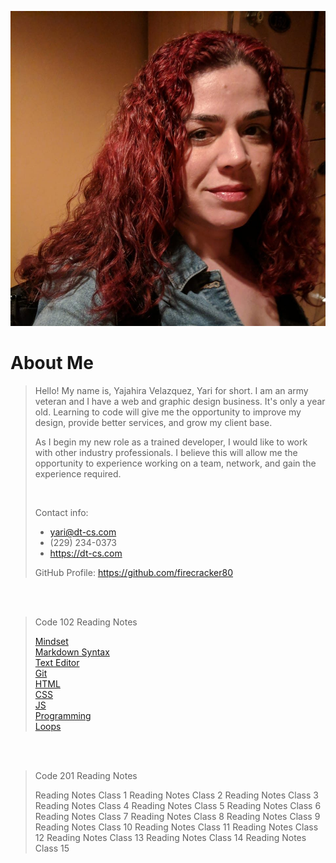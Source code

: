![Yajahira Velazquez](273503247_10157974405905378_3031927852237666823_n.jpg "Yari")

# About Me 

> Hello! My name is, Yajahira Velazquez, Yari for short. I am an army veteran and I have a web and graphic design business. It's only a year old. Learning to code will give me the opportunity to improve my design, provide better services, and grow my client base.
>
> As I begin my new role as a trained developer, I would like to work with other industry professionals. I believe this will allow me the opportunity to experience working on a team, network, and gain the experience required.
>
> <br/>
>
> Contact info:
> - yari@dt-cs.com
> - (229) 234-0373
> - <https://dt-cs.com> 
>
> GitHub Profile: <https://github.com/firecracker80>

<br/><br/>
>Code 102 Reading Notes
>
>[Mindset](mindset.md) <br/>
[Markdown Syntax](markdown.md) <br/>
[Text Editor](editors.md)<br/>
[Git](git.md)<br/>
[HTML](html.md)<br/>
[CSS](css.md)<br/>
[JS](javascript.md)<br/>
[Programming](programming.md)<br/>
[Loops](loops.md)<br/>

<br/><br/>
>Code 201 Reading Notes
>
>Reading Notes Class 1
>Reading Notes Class 2
>Reading Notes Class 3
>Reading Notes Class 4
>Reading Notes Class 5
>Reading Notes Class 6
>Reading Notes Class 7
>Reading Notes Class 8
>Reading Notes Class 9
>Reading Notes Class 10
>Reading Notes Class 11
>Reading Notes Class 12
>Reading Notes Class 13
>Reading Notes Class 14
>Reading Notes Class 15
